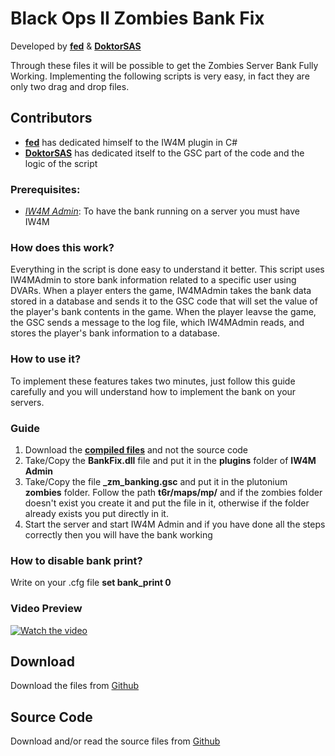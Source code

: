 # Black Ops II Zombies Bank Fix
Developed by [**fed**](https://github.com/fedddddd) & [**DoktorSAS**](https://github.com/DoktorSAS)

Through these files it will be possible to get the Zombies Server Bank Fully Working. Implementing the following scripts is very easy, in fact they are only two drag and drop files.

## Contributors
- [**fed**](https://github.com/fedddddd) has dedicated himself to the IW4M plugin in C#
- [**DoktorSAS**](https://github.com/DoktorSAS) has dedicated itself to the GSC part of the code and the logic of the script

### Prerequisites:
- [*IW4M Admin*](https://github.com/RaidMax/IW4M-Admin/releases): To have the bank running on a server you must have IW4M 

### How does this work?
Everything in the script is done easy to understand it better. This script uses IW4MAdmin to store bank information related to a specific user using DVARs. When a player enters the game, IW4MAdmin takes the bank data stored in a database and sends it to the GSC code that will set the value of the player's bank contents in the game. When the player leavse the game, the GSC sends a message to the log file, which IW4MAdmin reads, and stores the player's bank information to a database.

### How to use it?
To implement these features takes two minutes, just follow this guide carefully and you will understand how to implement the bank on your servers.

### Guide  
1. Download the [**compiled files**](https://github.com/DoktorSAS/bank-fix) and not the source code 
2. Take/Copy the **BankFix.dll** file and put it in the **plugins** folder of **IW4M Admin**
3. Take/Copy the file **_zm_banking.gsc** and put it in the plutonium **zombies** folder. Follow the path **t6r/maps/mp/** and if the zombies folder doesn't exist you create it and put the file in it, otherwise if the folder already exists you put directly in it.
4. Start the server and start IW4M Admin and if you have done all the steps correctly then you will have the bank working

### How to disable bank print?
Write on your .cfg file **set bank_print 0**

### Video Preview
[![Watch the video](https://images2.alphacoders.com/795/795968.png)](https://youtu.be/7UgtPc1LcqU)

## Download
Download the files from [Github](https://github.com/DoktorSAS/bank-fix)


## Source Code
Download and/or read the source files from [Github](https://github.com/DoktorSAS/bank-fix)
